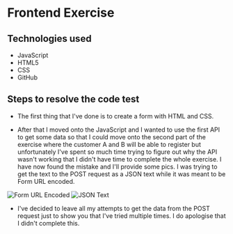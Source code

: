 # Frontend Exercise 

## Technologies used

* JavaScript 
* HTML5 
* CSS 
* GitHub

## Steps to resolve the code test

* The first thing that I've done is to create a form with HTML and CSS.

* After that I moved onto the JavaScript and I wanted to use the first API to get some data so that I could move onto the second part of the exercise where the customer A and B will be able to register but unfortunately I've spent so much time trying to figure out why the API wasn't working that I didn't have time to complete the whole exercise. I have now found the mistake and I'll provide some pics. I was trying to get the text to the POST request as a JSON text while it was meant to be Form URL encoded. 

![Form URL Encoded](https://user-images.githubusercontent.com/42389173/72285980-1e268500-363c-11ea-8bf0-b2bafe821a70.png)
![JSON Text](https://user-images.githubusercontent.com/42389173/72286077-4c0bc980-363c-11ea-95b3-a480c0be1f65.png)
* I've decided to leave all my attempts to get the data from the POST request just to show you that I've tried multiple times. I do apologise that I didn't complete this.
